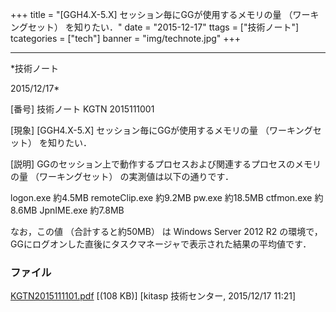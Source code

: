 ﻿+++
title = "[GGH4.X-5.X] セッション毎にGGが使用するメモリの量 （ワーキングセット） を知りたい．"
date = "2015-12-17"
ttags = ["技術ノート"]
tcategories = ["tech"]
banner = "img/technote.jpg"
+++

-----------------------------------------------------------------------------------------------------------------------------

*技術ノート

2015/12/17*


[番号]
技術ノート KGTN 2015111001

[現象]
[GGH4.X-5.X] セッション毎にGGが使用するメモリの量 （ワーキングセット）
を知りたい．

[説明]
GGのセッション上で動作するプロセスおよび関連するプロセスのメモリの量
（ワーキングセット） の実測値は以下の通りです．

logon.exe 約4.5MB
remoteClip.exe 約9.2MB
pw.exe 約18.5MB
ctfmon.exe 約8.6MB
JpnIME.exe 約7.8MB

なお，この値 （合計すると約50MB） は Windows Server 2012 R2
の環境で，GGにログオンした直後にタスクマネージャで表示された結果の平均値です．


### ファイル

 
 


[KGTN2015111101.pdf](http://techreport.kitasp.net/attachments/download/2368/KGTN2015111101.pdf)
 [(108 KB)] [kitasp 技術センター, 2015/12/17
11:21]


 


 

